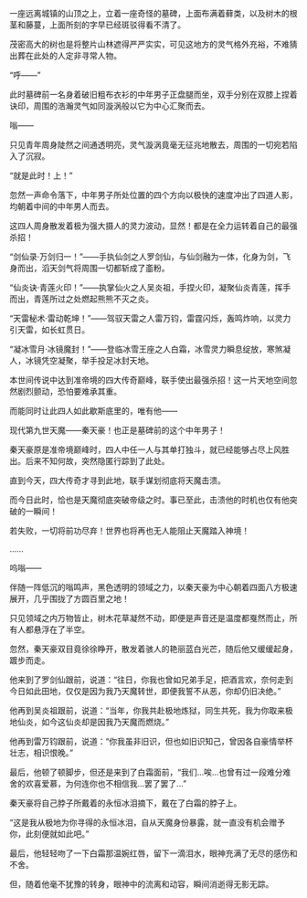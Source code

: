 一座远离城镇的山顶之上，立着一座奇怪的墓碑，上面布满着藓类，以及树木的根茎和藤蔓，上面所刻的字早已经斑驳得看不清了。

茂密高大的树也是将整片山林遮得严严实实，可见这地方的灵气格外充裕，不难猜出葬在此处的人定非寻常人物。

“呼——”

此时墓碑前一名身着破旧粗布衣衫的中年男子正盘腿而坐，双手分别在双膝上捏着诀印，周围的浩瀚灵气如同漩涡般以它为中心汇聚而去。

嗡——

只见青年周身陡然之间通透明亮，灵气漩涡竟毫无征兆地散去，周围的一切宛若陷入了沉寂。

“就是此时！上！”

忽然一声命令落下，中年男子所处位置的四个方向以极快的速度冲出了四道人影，均朝着中间的中年男人而去。

这四人周身散发着极为强大摄人的灵力波动，显然！都是在全力运转着自己的最强杀招！

“剑仙录·万剑归一！”——手执仙剑之人罗剑仙，与仙剑融为一体，化身为剑，飞身而出，滔天剑气将周围一切都斩成了齑粉。

“仙炎诀·青莲火印！”——执掌仙火之人吴炎祖，手捏火印，凝聚仙炎青莲，挥手而出，青莲所过之处燃起熊熊不灭之炎。

“天雷秘术·雷动乾坤！”——驾驭天雷之人雷万钧，雷霆闪烁，轰鸣炸响，以灵力引天雷，如长虹贯日。

“凝冰雪月·冰镜魔封！”——登临冰雪王座之人白霜，冰雪灵力瞬息绽放，寒煞凝人，冰镜凭空凝聚，举手投足冰封天地。

本世间传说中达到准帝境的四大传奇巅峰，联手使出最强杀招！这一片天地空间忽然剧烈颤动，恐怕要难承其重。

而能同时让此四人如此歇斯底里的，唯有他——

现代第九世天魔——秦天豪！也正是墓碑前的这个中年男子！

秦天豪原是准帝境巅峰时，四人中任一人与其单打独斗，就已经能够占尽上风胜出。后来不知何故，突然隐匿行踪到了此处。

直到今天，四大传奇才寻到此地，联手谋划彻底将天魔击溃。

而今日此时，恰也是天魔彻底突破帝级之时。事已至此，击溃他的时机也仅有他突破的一瞬间！

若失败，一切将前功尽弃！世界也将再也无人能阻止天魔踏入神境！

......

呜嗡——

伴随一阵低沉的嗡鸣声，黑色透明的领域之力，以秦天豪为中心朝着四面八方极速展开，几乎围拢了方圆百里之地！

只见领域之内万物皆止，树木花草凝然不动，即便是声音还是温度都戛然而止，所有人都悬浮在了半空。

忽然，秦天豪双目竟徐徐睁开，散发着骇人的艳丽蓝白光芒，随后他又缓缓起身，踱步而走。

他来到了罗剑仙跟前，说道：“往日，你我也曾如兄弟手足，把酒言欢，奈何走到今日如此田地，仅仅是因为我乃天魔转世，即便我誓不从恶，你却仍旧决绝。”

他再到吴炎祖跟前，说道：“当年，你我共赴极地炼狱，同生共死，我为你取来极地仙炎，如今这仙炎却是因我乃天魔而燃烧。”

他再到雷万钧跟前，说道：“你我虽非旧识，但也如旧识知己，曾因各自豪情举杯壮志，相识恨晚。”

最后，他顿了顿脚步，但还是来到了白霜面前，“我们...唉...也曾有过一段难分难舍的欢喜爱慕，为何连你也不相信我...罢了罢了...”

秦天豪将自己脖子所戴着的永恒冰泪摘下，戴在了白霜的脖子上。

“这是我从极地为你寻得的永恒冰泪，自从天魔身份暴露，就一直没有机会赠予你，此刻便就如此吧。”

最后，他轻轻吻了一下白霜那温婉红唇，留下一滴泪水，眼神充满了无尽的感伤和不舍。

但，随着他毫不犹豫的转身，眼神中的流离和动容，瞬间消逝得无影无踪。
